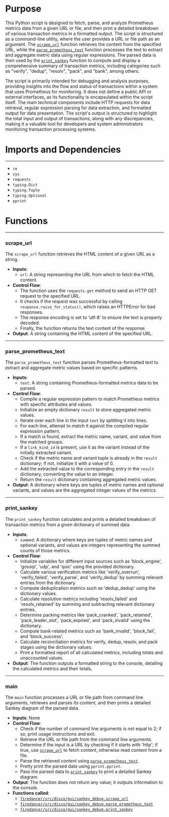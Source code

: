 # Purpose
This Python script is designed to fetch, parse, and analyze Prometheus metrics data from a given URL or file, and then print a detailed breakdown of various transaction metrics in a formatted output. The script is structured as a command-line utility, where the user provides a URL or file path as an argument. The [`scrape_url`](#scrape_url) function retrieves the content from the specified URL, while the [`parse_prometheus_text`](#parse_prometheus_text) function processes the text to extract and aggregate metric data using regular expressions. The parsed data is then used by the [`print_sankey`](#print_sankey) function to compute and display a comprehensive summary of transaction metrics, including categories such as "verify", "dedup", "resolv", "pack", and "bank", among others.

The script is primarily intended for debugging and analysis purposes, providing insights into the flow and status of transactions within a system that uses Prometheus for monitoring. It does not define a public API or external interfaces, as its functionality is encapsulated within the script itself. The main technical components include HTTP requests for data retrieval, regular expression parsing for data extraction, and formatted output for data presentation. The script's output is structured to highlight the total input and output of transactions, along with any discrepancies, making it a valuable tool for developers and system administrators monitoring transaction processing systems.
# Imports and Dependencies

---
- `re`
- `sys`
- `requests`
- `typing.Dict`
- `typing.Tuple`
- `typing.Optional`
- `pprint`


# Functions

---
### scrape\_url<!-- {{#callable:firedancer/src/disco/gui/sankey_debug.scrape_url}} -->
The `scrape_url` function retrieves the HTML content of a given URL as a string.
- **Inputs**:
    - `url`: A string representing the URL from which to fetch the HTML content.
- **Control Flow**:
    - The function uses the `requests.get` method to send an HTTP GET request to the specified URL.
    - It checks if the request was successful by calling `response.raise_for_status()`, which raises an HTTPError for bad responses.
    - The response encoding is set to 'utf-8' to ensure the text is properly decoded.
    - Finally, the function returns the text content of the response.
- **Output**: A string containing the HTML content of the specified URL.


---
### parse\_prometheus\_text<!-- {{#callable:firedancer/src/disco/gui/sankey_debug.parse_prometheus_text}} -->
The `parse_prometheus_text` function parses Prometheus-formatted text to extract and aggregate metric values based on specific patterns.
- **Inputs**:
    - `text`: A string containing Prometheus-formatted metrics data to be parsed.
- **Control Flow**:
    - Compile a regular expression pattern to match Prometheus metrics with specific attributes and values.
    - Initialize an empty dictionary `result` to store aggregated metric values.
    - Iterate over each line in the input `text` by splitting it into lines.
    - For each line, attempt to match it against the compiled regular expression pattern.
    - If a match is found, extract the metric name, variant, and value from the matched groups.
    - If a `link_kind_id` is present, use it as the variant instead of the initially extracted variant.
    - Check if the metric name and variant tuple is already in the `result` dictionary; if not, initialize it with a value of 0.
    - Add the extracted value to the corresponding entry in the `result` dictionary, converting the value to an integer.
    - Return the `result` dictionary containing aggregated metric values.
- **Output**: A dictionary where keys are tuples of metric names and optional variants, and values are the aggregated integer values of the metrics.


---
### print\_sankey<!-- {{#callable:firedancer/src/disco/gui/sankey_debug.print_sankey}} -->
The `print_sankey` function calculates and prints a detailed breakdown of transaction metrics from a given dictionary of summed data.
- **Inputs**:
    - `summed`: A dictionary where keys are tuples of metric names and optional variants, and values are integers representing the summed counts of those metrics.
- **Control Flow**:
    - Initialize variables for different input sources such as 'block_engine', 'gossip', 'udp', and 'quic' using the provided dictionary.
    - Calculate various verification metrics like 'verify_overrun', 'verify_failed', 'verify_parse', and 'verify_dedup' by summing relevant entries from the dictionary.
    - Compute deduplication metrics such as 'dedup_dedup' using the dictionary values.
    - Calculate resolution metrics including 'resolv_failed' and 'resolv_retained' by summing and subtracting relevant dictionary entries.
    - Determine packing metrics like 'pack_cranked', 'pack_retained', 'pack_leader_slot', 'pack_expired', and 'pack_invalid' using the dictionary.
    - Compute bank-related metrics such as 'bank_invalid', 'block_fail', and 'block_success'.
    - Calculate reconciliation metrics for verify, dedup, resolv, and pack stages using the dictionary values.
    - Print a formatted report of all calculated metrics, including totals and unaccounted values.
- **Output**: The function outputs a formatted string to the console, detailing the calculated metrics and their totals.


---
### main<!-- {{#callable:firedancer/src/disco/gui/sankey_debug.main}} -->
The `main` function processes a URL or file path from command line arguments, retrieves and parses its content, and then prints a detailed Sankey diagram of the parsed data.
- **Inputs**: None
- **Control Flow**:
    - Check if the number of command line arguments is not equal to 2; if so, print usage instructions and exit.
    - Retrieve the URL or file path from the command line arguments.
    - Determine if the input is a URL by checking if it starts with 'http'; if true, use [`scrape_url`](#scrape_url) to fetch content, otherwise read content from a file.
    - Parse the retrieved content using [`parse_prometheus_text`](#parse_prometheus_text).
    - Pretty print the parsed data using `pprint.pprint`.
    - Pass the parsed data to [`print_sankey`](#print_sankey) to print a detailed Sankey diagram.
- **Output**: The function does not return any value; it outputs information to the console.
- **Functions called**:
    - [`firedancer/src/disco/gui/sankey_debug.scrape_url`](#scrape_url)
    - [`firedancer/src/disco/gui/sankey_debug.parse_prometheus_text`](#parse_prometheus_text)
    - [`firedancer/src/disco/gui/sankey_debug.print_sankey`](#print_sankey)


